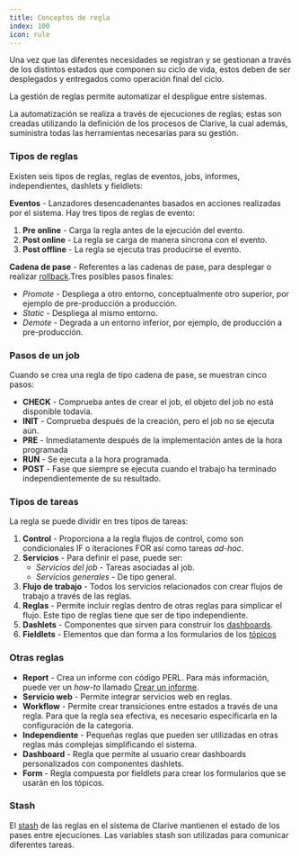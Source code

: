 ```yaml
---
title: Conceptos de regla
index: 100
icon: rule
---
```


Una vez que las diferentes necesidades se registran y se gestionan a través de los distintos estados que componen su ciclo de vida, estos deben de ser desplegados y entregados como operación final del ciclo.

La gestión de reglas permite automatizar el despligue entre sistemas.

La automatización se realiza a través de ejecuciones de reglas; estas son creadas utilizando la definición de los procesos de Clarive, la cual además, suministra todas las herramientas necesarias para su gestión.

### Tipos de reglas

Existen seis tipos de reglas, reglas de eventos, jobs, informes, independientes, dashlets y fieldlets:

**Eventos** - Lanzadores desencadenantes basados en acciones realizadas por el sistema. Hay tres tipos de reglas de evento:

1. **Pre online** - Carga la regla antes de la ejecución del evento.
2. **Post online** - La regla se carga de manera síncrona con el evento.
3. **Post offline** - La regla se ejecuta tras producirse el evento.

**Cadena de pase** - Referentes a las cadenas de pase, para desplegar o realizar [rollback](concepts/rollback).Tres posibles pasos finales:

- *Promote* -  Despliega a otro entorno, conceptualmente otro superior, por ejemplo de pre-producción a producción.
- *Static* - Despliega al mismo entorno.
- *Demote* - Degrada a un entorno inferior, por ejemplo, de producción a pre-producción.


### Pasos de un job

Cuando se crea una regla de tipo cadena de pase, se muestran cinco pasos:

- **CHECK** - Comprueba antes de crear el job, el objeto del job no está disponible todavía.
- **INIT** - Comprueba después de la creación, pero el job no se ejecuta aún.
- **PRE** - Inmediatamente después de la implementación antes de la hora programada
- **RUN** - Se ejecuta a la hora programada.
- **POST** - Fase que siempre se ejecuta cuando el trabajo ha terminado independientemente de su resultado.


### Tipos de tareas

La regla se puede dividir en tres tipos de tareas:

1. **Control** - Proporciona a la regla flujos de control, como son condicionales IF o iteraciones FOR así como tareas *ad-hoc*.
2. **Servicios** - Para definir el pase, puede ser:
   - *Servicios del job* - Tareas asociadas al job.
   - *Servicios generales* - De tipo general.
3. **Flujo de trabajo** - Todos los servicios relacionados con crear flujos de trabajo a través de las reglas.
4. **Reglas** - Permite incluir reglas dentro de otras reglas para simplicar el flujo. Este tipo de reglas tiene que ser de tipo independiente.
5. **Dashlets** - Componentes que sirven para construir los [dashboards](concepts/dashboards).
6. **Fieldlets** - Elementos que dan forma a los formularios de los [tópicos](concepts/topic)

### Otras reglas

- **Report** - Crea un informe con código PERL. Para más información, puede ver un *how-to* llamado [Crear un informe](how-to/create-reports).
- **Servicio web** - Permite integrar servicios web en reglas.
- **Workflow** - Permite crear transiciones entre estados a través de una regla. Para que la regla sea efectiva, es necesario especificarla en la configuración de la categoria.
- **Independiente** - Pequeñas reglas que pueden ser utilizadas en otras reglas más complejas simplificando el sistema.
- **Dashboard** - Regla que permite al usuario crear dashboards personalizados con componentes dashlets.
- **Form** - Regla compuesta por fieldlets para crear los formularios que se usarán en los tópicos.


### Stash

El [stash](concepts/stash) de las reglas en el sistema de Clarive mantienen el estado de los pases entre ejecuciones. Las variables stash son utilizadas para comunicar diferentes tareas.